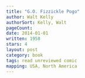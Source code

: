 ```yaml
---
title: "G.O. Fizzickle Pogo"
author: Walt Kelly
authorSort: Kelly, Walt
pageCount:
date: 2014-01-01
written: 1958
stars: 4
layout: post
category: book
tags: read unreviewed comic
mapping: USA, North America
---
```

